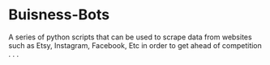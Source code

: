 # Buisness-Bots
A series of python scripts that can be used to scrape data from websites such as Etsy, Instagram, Facebook, Etc in order to get ahead of competition
.
.
.
